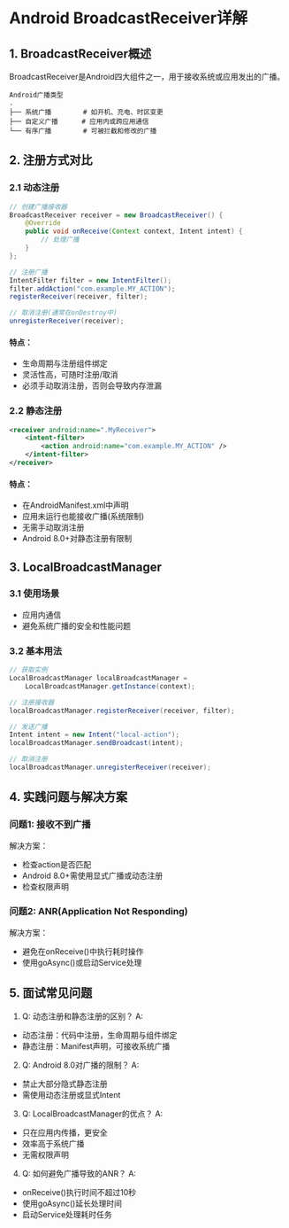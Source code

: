 # Android BroadcastReceiver详解

## 1. BroadcastReceiver概述
BroadcastReceiver是Android四大组件之一，用于接收系统或应用发出的广播。

```
Android广播类型
.
├── 系统广播        # 如开机、充电、时区变更
├── 自定义广播      # 应用内或跨应用通信
└── 有序广播        # 可被拦截和修改的广播
```

## 2. 注册方式对比

### 2.1 动态注册
```java
// 创建广播接收器
BroadcastReceiver receiver = new BroadcastReceiver() {
    @Override
    public void onReceive(Context context, Intent intent) {
        // 处理广播
    }
};

// 注册广播
IntentFilter filter = new IntentFilter();
filter.addAction("com.example.MY_ACTION");
registerReceiver(receiver, filter);

// 取消注册(通常在onDestroy中)
unregisterReceiver(receiver);
```

#### 特点：
- 生命周期与注册组件绑定
- 灵活性高，可随时注册/取消
- 必须手动取消注册，否则会导致内存泄漏

### 2.2 静态注册
```xml
<receiver android:name=".MyReceiver">
    <intent-filter>
        <action android:name="com.example.MY_ACTION" />
    </intent-filter>
</receiver>
```

#### 特点：
- 在AndroidManifest.xml中声明
- 应用未运行也能接收广播(系统限制)
- 无需手动取消注册
- Android 8.0+对静态注册有限制

## 3. LocalBroadcastManager

### 3.1 使用场景
- 应用内通信
- 避免系统广播的安全和性能问题

### 3.2 基本用法
```java
// 获取实例
LocalBroadcastManager localBroadcastManager = 
    LocalBroadcastManager.getInstance(context);

// 注册接收器
localBroadcastManager.registerReceiver(receiver, filter);

// 发送广播
Intent intent = new Intent("local-action");
localBroadcastManager.sendBroadcast(intent);

// 取消注册
localBroadcastManager.unregisterReceiver(receiver);
```

## 4. 实践问题与解决方案

### 问题1: 接收不到广播
解决方案：
- 检查action是否匹配
- Android 8.0+需使用显式广播或动态注册
- 检查权限声明

### 问题2: ANR(Application Not Responding)
解决方案：
- 避免在onReceive()中执行耗时操作
- 使用goAsync()或启动Service处理

## 5. 面试常见问题

1. Q: 动态注册和静态注册的区别？
A: 
- 动态注册：代码中注册，生命周期与组件绑定
- 静态注册：Manifest声明，可接收系统广播

2. Q: Android 8.0对广播的限制？
A: 
- 禁止大部分隐式静态注册
- 需使用动态注册或显式Intent

3. Q: LocalBroadcastManager的优点？
A: 
- 只在应用内传播，更安全
- 效率高于系统广播
- 无需权限声明

4. Q: 如何避免广播导致的ANR？
A: 
- onReceive()执行时间不超过10秒
- 使用goAsync()延长处理时间
- 启动Service处理耗时任务
